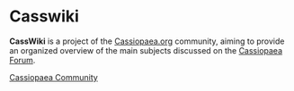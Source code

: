 # Casswiki

**CassWiki** is a project of the [Cassiopaea.org](https://cassiopaea.org/) community, aiming to provide an organized overview of the main subjects discussed on the [Cassiopaea Forum](https://cassiopaea.org/forum).

[Cassiopaea Community](https://cassiopaea.org/forum)

